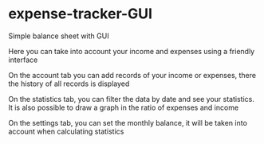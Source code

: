 # expense-tracker-GUI
Simple balance sheet with GUI

Here you can take into account your income and expenses using a friendly interface

On the account tab you can add records of your income or expenses, there the history of all records is displayed

On the statistics tab, you can filter the data by date and see your statistics. It is also possible to draw a graph in the ratio of expenses and income

On the settings tab, you can set the monthly balance, it will be taken into account when calculating statistics
